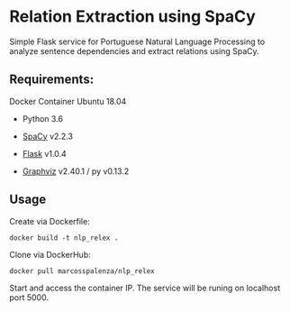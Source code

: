 # Relation Extraction using SpaCy

Simple Flask service for Portuguese Natural Language Processing to analyze sentence dependencies and extract relations using SpaCy.

## Requirements: 
Docker Container Ubuntu 18.04

- Python 3.6

- [SpaCy](https://spacy.io/) v2.2.3

- [Flask](https://flask.palletsprojects.com/) v1.0.4

- [Graphviz](https://www.graphviz.org/) v2.40.1 / py v0.13.2


## Usage

Create via Dockerfile:
```
docker build -t nlp_relex .
```


Clone via DockerHub:
```
docker pull marcosspalenza/nlp_relex
```

Start and access the container IP. The service will be runing on localhost port 5000.
